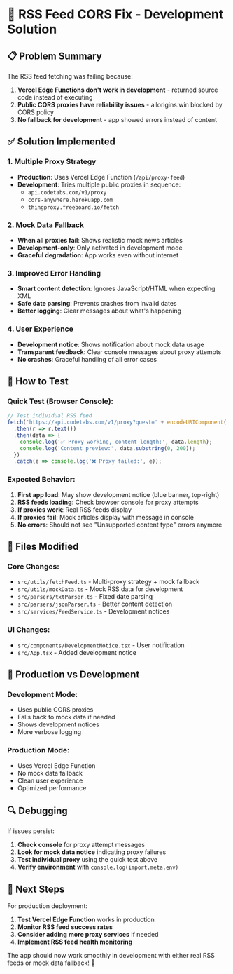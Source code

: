 # 🔧 RSS Feed CORS Fix - Development Solution

## 📋 Problem Summary
The RSS feed fetching was failing because:
1. **Vercel Edge Functions don't work in development** - returned source code instead of executing
2. **Public CORS proxies have reliability issues** - allorigins.win blocked by CORS policy
3. **No fallback for development** - app showed errors instead of content

## ✅ Solution Implemented

### 1. **Multiple Proxy Strategy**
- **Production**: Uses Vercel Edge Function (`/api/proxy-feed`)
- **Development**: Tries multiple public proxies in sequence:
  - `api.codetabs.com/v1/proxy`
  - `cors-anywhere.herokuapp.com`
  - `thingproxy.freeboard.io/fetch`

### 2. **Mock Data Fallback**
- **When all proxies fail**: Shows realistic mock news articles
- **Development-only**: Only activated in development mode
- **Graceful degradation**: App works even without internet

### 3. **Improved Error Handling**
- **Smart content detection**: Ignores JavaScript/HTML when expecting XML
- **Safe date parsing**: Prevents crashes from invalid dates
- **Better logging**: Clear messages about what's happening

### 4. **User Experience**
- **Development notice**: Shows notification about mock data usage
- **Transparent feedback**: Clear console messages about proxy attempts
- **No crashes**: Graceful handling of all error cases

## 🧪 How to Test

### Quick Test (Browser Console):
```javascript
// Test individual RSS feed
fetch('https://api.codetabs.com/v1/proxy?quest=' + encodeURIComponent('https://rss.nytimes.com/services/xml/rss/nyt/HomePage.xml'))
  .then(r => r.text())
  .then(data => {
    console.log('✅ Proxy working, content length:', data.length);
    console.log('Content preview:', data.substring(0, 200));
  })
  .catch(e => console.log('❌ Proxy failed:', e));
```

### Expected Behavior:
1. **First app load**: May show development notice (blue banner, top-right)
2. **RSS feeds loading**: Check browser console for proxy attempts
3. **If proxies work**: Real RSS feeds display
4. **If proxies fail**: Mock articles display with message in console
5. **No errors**: Should not see "Unsupported content type" errors anymore

## 📁 Files Modified

### Core Changes:
- `src/utils/fetchFeed.ts` - Multi-proxy strategy + mock fallback
- `src/utils/mockData.ts` - Mock RSS data for development
- `src/parsers/txtParser.ts` - Fixed date parsing
- `src/parsers/jsonParser.ts` - Better content detection
- `src/services/FeedService.ts` - Development notices

### UI Changes:
- `src/components/DevelopmentNotice.tsx` - User notification
- `src/App.tsx` - Added development notice

## 🎯 Production vs Development

### Development Mode:
- Uses public CORS proxies
- Falls back to mock data if needed
- Shows development notices
- More verbose logging

### Production Mode:
- Uses Vercel Edge Function
- No mock data fallback
- Clean user experience
- Optimized performance

## 🔍 Debugging

If issues persist:

1. **Check console** for proxy attempt messages
2. **Look for mock data notice** indicating proxy failures
3. **Test individual proxy** using the quick test above
4. **Verify environment** with `console.log(import.meta.env)`

## 🚀 Next Steps

For production deployment:
1. **Test Vercel Edge Function** works in production
2. **Monitor RSS feed success rates** 
3. **Consider adding more proxy services** if needed
4. **Implement RSS feed health monitoring**

The app should now work smoothly in development with either real RSS feeds or mock data fallback! 🎉
